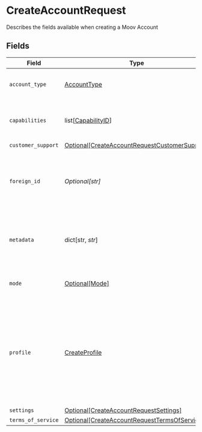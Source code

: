 # CreateAccountRequest

Describes the fields available when creating a Moov Account


## Fields

| Field                                                                                                                                                                                 | Type                                                                                                                                                                                  | Required                                                                                                                                                                              | Description                                                                                                                                                                           | Example                                                                                                                                                                               |
| ------------------------------------------------------------------------------------------------------------------------------------------------------------------------------------- | ------------------------------------------------------------------------------------------------------------------------------------------------------------------------------------- | ------------------------------------------------------------------------------------------------------------------------------------------------------------------------------------- | ------------------------------------------------------------------------------------------------------------------------------------------------------------------------------------- | ------------------------------------------------------------------------------------------------------------------------------------------------------------------------------------- |
| `account_type`                                                                                                                                                                        | [AccountType](../../models/shared/accounttype.md)                                                                                                                                     | :heavy_check_mark:                                                                                                                                                                    | The type of entity represented by this Account                                                                                                                                        | business                                                                                                                                                                              |
| `capabilities`                                                                                                                                                                        | list[[CapabilityID](../../models/shared/capabilityid.md)]                                                                                                                             | :heavy_minus_sign:                                                                                                                                                                    | The list of capabilities to request when the account is created.                                                                                                                      |                                                                                                                                                                                       |
| `customer_support`                                                                                                                                                                    | [Optional[CreateAccountRequestCustomerSupport]](../../models/shared/createaccountrequestcustomersupport.md)                                                                           | :heavy_minus_sign:                                                                                                                                                                    | N/A                                                                                                                                                                                   |                                                                                                                                                                                       |
| `foreign_id`                                                                                                                                                                          | *Optional[str]*                                                                                                                                                                       | :heavy_minus_sign:                                                                                                                                                                    | Serves as an optional alias from a foreign/external system which can be used to reference this resource                                                                               | 4528aba-b9a1-11eb-8529-0242ac13003                                                                                                                                                    |
| `metadata`                                                                                                                                                                            | dict[str, *str*]                                                                                                                                                                      | :heavy_minus_sign:                                                                                                                                                                    | Free-form key-value pair list. Useful for storing information that is not captured elsewhere.                                                                                         |                                                                                                                                                                                       |
| `mode`                                                                                                                                                                                | [Optional[Mode]](../../models/shared/mode.md)                                                                                                                                         | :heavy_minus_sign:                                                                                                                                                                    | The mode this account is allowed to be used within.                                                                                                                                   | production                                                                                                                                                                            |
| `profile`                                                                                                                                                                             | [CreateProfile](../../models/shared/createprofile.md)                                                                                                                                 | :heavy_check_mark:                                                                                                                                                                    | Describes the fields available when creating a profile.<br/>If `accountType` is set to `individual`, the `individual` object should be completed. All others should populate `business`.<br/> |                                                                                                                                                                                       |
| `settings`                                                                                                                                                                            | [Optional[CreateAccountRequestSettings]](../../models/shared/createaccountrequestsettings.md)                                                                                         | :heavy_minus_sign:                                                                                                                                                                    | N/A                                                                                                                                                                                   |                                                                                                                                                                                       |
| `terms_of_service`                                                                                                                                                                    | [Optional[CreateAccountRequestTermsOfService]](../../models/shared/createaccountrequesttermsofservice.md)                                                                             | :heavy_minus_sign:                                                                                                                                                                    | N/A                                                                                                                                                                                   |                                                                                                                                                                                       |